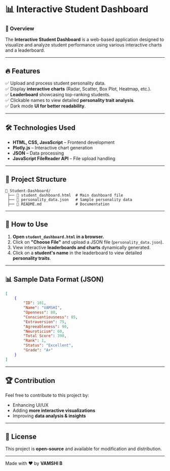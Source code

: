 # 📊 Interactive Student Dashboard

### 🚀 Overview  
The **Interactive Student Dashboard** is a web-based application designed to visualize and analyze student performance using various interactive charts and a leaderboard.

---

## 🔥 Features  
✅ Upload and process student personality data.  
✅ Display **interactive charts** (Radar, Scatter, Box Plot, Heatmap, etc.).  
✅ **Leaderboard** showcasing top-ranking students.  
✅ Clickable names to view detailed **personality trait analysis**.  
✅ Dark mode **UI for better readability**.  

---

## 🛠️ Technologies Used  
- **HTML, CSS, JavaScript** – Frontend development  
- **Plotly.js** – Interactive chart generation  
- **JSON** – Data processing  
- **JavaScript FileReader API** – File upload handling  

---

## 📂 Project Structure  
```
📁 Student-Dashboard/
 ├── 📜 student_dashboard.html  # Main dashboard file
 ├── 📜 personality_data.json   # Sample personality data
 ├── 📜 README.md               # Documentation
```

---

## 📌 How to Use  
1. **Open `student_dashboard.html` in a browser.**  
2. Click on **"Choose File"** and upload a JSON file (`personality_data.json`).  
3. View interactive **leaderboards and charts** dynamically generated.  
4. Click on a **student's name** in the leaderboard to view detailed **personality traits**.  

---

## 📊 Sample Data Format (JSON)  
```json
[
    {
        "ID": 101,
        "Name": "VAMSHI",
        "Openness": 80,
        "Conscientiousness": 85,
        "Extraversion": 75,
        "Agreeableness": 90,
        "Neuroticism": 60,
        "Total Score": 390,
        "Rank": 1,
        "Status": "Excellent",
        "Grade": "A+"
    }
]
```

---

## 🏆 Contribution  
Feel free to contribute to this project by:  
- Enhancing UI/UX  
- Adding **more interactive visualizations**  
- Improving **data analysis & insights**  

---

## 📝 License  
This project is **open-source** and available for modification and distribution.  

---

Made with ❤️ by **VAMSHI B**
